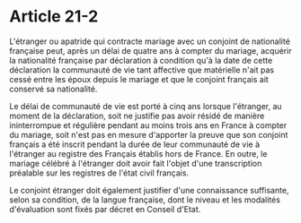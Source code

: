 # Article 21-2

L'étranger ou apatride qui contracte mariage avec un conjoint de nationalité française peut, après un délai de quatre ans à compter du mariage, acquérir la nationalité française par déclaration à condition qu'à la date de cette déclaration la communauté de vie tant affective que matérielle n'ait pas cessé entre les époux depuis le mariage et que le conjoint français ait conservé sa nationalité.

Le délai de communauté de vie est porté à cinq ans lorsque l'étranger, au moment de la déclaration, soit ne justifie pas avoir résidé de manière ininterrompue et régulière pendant au moins trois ans en France à compter du mariage, soit n'est pas en mesure d'apporter la preuve que son conjoint français a été inscrit pendant la durée de leur communauté de vie à l'étranger au registre des Français établis hors de France. En outre, le mariage célébré à l'étranger doit avoir fait l'objet d'une transcription préalable sur les registres de l'état civil français.

Le conjoint étranger doit également justifier d'une connaissance suffisante, selon sa condition, de la langue française, dont le niveau et les modalités d'évaluation sont fixés par décret en Conseil d'Etat.
